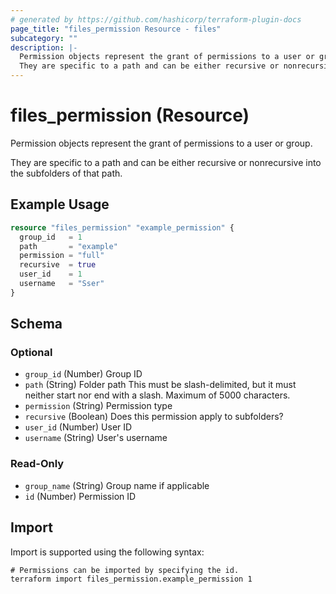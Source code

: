 ```yaml
---
# generated by https://github.com/hashicorp/terraform-plugin-docs
page_title: "files_permission Resource - files"
subcategory: ""
description: |-
  Permission objects represent the grant of permissions to a user or group.
  They are specific to a path and can be either recursive or nonrecursive into the subfolders of that path.
---
```


# files_permission (Resource)

Permission objects represent the grant of permissions to a user or group.



They are specific to a path and can be either recursive or nonrecursive into the subfolders of that path.

## Example Usage

```terraform
resource "files_permission" "example_permission" {
  group_id   = 1
  path       = "example"
  permission = "full"
  recursive  = true
  user_id    = 1
  username   = "Sser"
}
```

<!-- schema generated by tfplugindocs -->
## Schema

### Optional

- `group_id` (Number) Group ID
- `path` (String) Folder path This must be slash-delimited, but it must neither start nor end with a slash. Maximum of 5000 characters.
- `permission` (String) Permission type
- `recursive` (Boolean) Does this permission apply to subfolders?
- `user_id` (Number) User ID
- `username` (String) User's username

### Read-Only

- `group_name` (String) Group name if applicable
- `id` (Number) Permission ID

## Import

Import is supported using the following syntax:

```shell
# Permissions can be imported by specifying the id.
terraform import files_permission.example_permission 1
```
